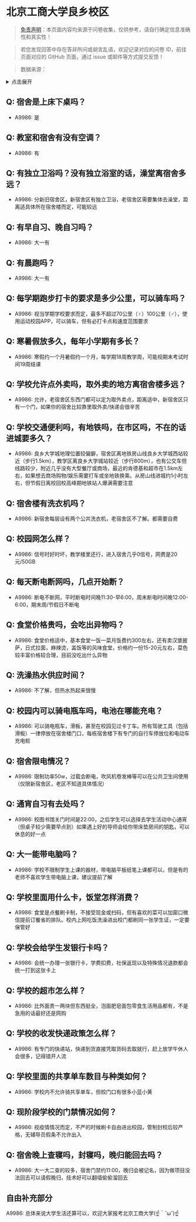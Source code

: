 # 北京工商大学良乡校区

> [免责声明](https://colleges.chat/#_3)：本页面内容均来源于问卷收集，仅供参考，请自行确定信息准确性和真实性！

> 若您发现回答中存在答非所问或胡言乱语，欢迎记录对应的问卷 ID，前往页面对应的 GitHub 页面，通过 issue 或邮件等方式提交反馈！

> 数据来源：

<details><summary>点击展开</summary>
<ul>
<li>A9986: 匿名 (2022 年 06 月)</li>
</ul>
</details>

## Q: 宿舍是上床下桌吗？

- A9986: 是

## Q: 教室和宿舍有没有空调？

- A9986: 有

## Q: 有独立卫浴吗？没有独立浴室的话，澡堂离宿舍多远？

- A9986: 分新旧宿舍区，新宿舍区有独立卫浴，老宿舍区需要集体去澡堂，距离适具体所在宿舍楼而定，可能较远

## Q: 有早自习、晚自习吗？

- A9986: 大一有

## Q: 有晨跑吗？

- A9986: 大一有

## Q: 每学期跑步打卡的要求是多少公里，可以骑车吗？

- A9986: 视当学期学校要求而定，最多不超过70公里（♀）100公里（♂），使用运动校园APP，可以骑车，但有必打卡点和速度范围要求

## Q: 寒暑假放多久，每年小学期有多长？

- A9986: 寒假约一个月暑假约一个月，每学期18周教学周，可能视期末考试时间19周结课

## Q: 学校允许点外卖吗，取外卖的地方离宿舍楼多远？

- A9986: 允许，老宿舍区东西门都可以定为取外卖点，距离适中，新宿舍区只有一个门，如果你的宿舍比较靠里取外卖/快递会很辛苦

## Q: 学校交通便利吗，有地铁吗，在市区吗，不在的话进城要多久？

- A9986: 良乡大学城地理位置较偏僻，宿舍区离地铁房山线良乡大学城西站较近（步行1.5km），教学区离良乡大学城站较近（步行800m），也有公交车但线路较少，附近几乎没有大型餐厅或商场，最近的肯德基和超市在1.5km左右，如果想去商场购物/娱乐需要打车或坐地铁换乘。从房山线进城约1小时左右，但节假日离校回校高峰期地铁站人爆满需要注意

## Q: 宿舍楼有洗衣机吗？

- A9986: 新宿舍每层设有两个公共洗衣机，老宿舍区不了解。都需要自费

## Q: 校园网怎么样？

- A9986: 信号时好时坏，教学楼里还行，进入宿舍几乎0信号，网费是20元/50GB

## Q: 每天断电断网吗，几点开始断？

- A9986: 断电不断网，平时断电时间晚11:30-早6:00，周末断电时间晚12:00-6:00，期末周/节假日不断电

## Q: 食堂价格贵吗，会吃出异物吗？

- A9986: 食堂价格适中，基本食堂一饭一菜月饭费约300左右，还有卖汉堡披萨，日式拉面，麻辣烫，盖饭等的风味食堂，价格约一份15-20元左右，菜色较丰富价格较合理，目前没吃出什么异物

## Q: 洗澡热水供应时间？

- A9986: 不了解，但热水热起来很慢

## Q: 校园内可以骑电瓶车吗，电池在哪能充电？

- A9986: 可以骑电瓶车，滑板，甚至在校园见过卡丁车。所有驾驶工具（包括滑板）一律停放在宿舍楼门口，每栋宿舍楼下有专门的自行车停放位和电动车充电桩

## Q: 宿舍限电情况？

- A9986: 限制功率50w，过载会断电，吹风机卷发棒等可以在公共卫生间使用（仅限新宿舍区，老区不知道具体情况）

## Q: 通宵自习有去处吗？

- A9986: 校图书馆关门时间是22:00，之后学生可以选择去学生活动中心通宵（但桌子较少需要早点到）如果遇上好的导师会给你带床垫房间的钥匙，可以休息的好一点

## Q: 大一能带电脑吗？

- A9986: 学校不限制学生上课的器材，带电脑平板纸笔上课都可以，但是有的老师不喜欢学生带电脑上课，建议提前了解

## Q: 学校里面用什么卡，饭堂怎样消费？

- A9986: 食堂是点餐刷卡制，不接受现金或扫码，但有喜欢的菜可以加窗口微信提前订餐省的排队。校内上网吃饭洗澡进出校门都刷同一张学生证，一定要保管好

## Q: 学校会给学生发银行卡吗？

- A9986: 会统一办理一张银行卡，学费扣费，社保返现以及特殊情况退款都会统一打到这张卡上

## Q: 学校的超市怎么样？

- A9986: 比外面贵一两块但东西挺全，泡面肥皂面包零食生活用品都有，不是急用的话最好还是网购

## Q: 学校的收发快递政策怎么样？

- A9986: 有专门的快递站，快递到货直接凭取货码去取就行，赶上放学午休人会很多，记得错开人流

## Q: 学校里面的共享单车数目与种类如何？

- A9986: 学校内不允许骑共享单车，但校门口有很多小蓝小黄

## Q: 现阶段学校的门禁情况如何？

- A9986: 视疫情情况而定，不严的时候刷卡自由进出校园，管制封校后较严格，无辅导员假条不允许出入

## Q: 宿舍晚上查寝吗，封寝吗，晚归能回去吗？

- A9986: 大一大二查的较多，宿舍门禁约11:00，晚归会被记名，因为做项目没法回去可以请假晚归，技术好可以翻墙偷偷溜回去

## 自由补充部分

A9986: 总体来说大学生活还算可以，欢迎大家报考北京工商大学(☝｀˘ω˘)☝